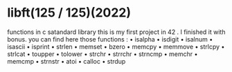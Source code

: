 # libft(125 / 125)(2022)
functions in c satandard library 
this is my first project in 42 . I  finished it with bonus.
you can find here those functions :
• isalpha
• isdigit
• isalnum
• isascii
• isprint
• strlen
• memset
• bzero
• memcpy
• memmove
• strlcpy
• strlcat
• toupper
• tolower
• strchr
• strrchr
• strncmp
• memchr
• memcmp
• strnstr
• atoi
• calloc
• strdup
